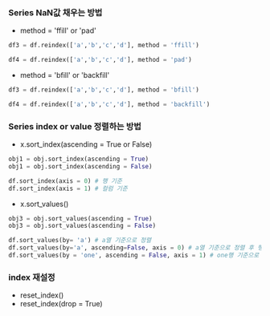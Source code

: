 ### Series NaN값 채우는 방법 
* method = 'ffill' or 'pad' 
 ```python
df3 = df.reindex(['a','b','c','d'], method = 'ffill')

df4 = df.reindex(['a','b','c','d'], method = 'pad')
```
* method = 'bfill' or 'backfill' 

```python
df3 = df.reindex(['a','b','c','d'], method = 'bfill')

df4 = df.reindex(['a','b','c','d'], method = 'backfill')
```

### Series index or value 정렬하는 방법 
* x.sort_index(ascending = True or False)
```python
obj1 = obj.sort_index(ascending = True)
obj1 = obj.sort_index(ascending = False)

df.sort_index(axis = 0) # 행 기준  
df.sort_index(axis = 1) # 컬럼 기준 
```

* x.sort_values()
```python
obj3 = obj.sort_values(ascending = True) 
obj3 = obj.sort_values(ascending = False)

df.sort_values(by= 'a') # a열 기준으로 정렬
df.sort_values(by='a', ascending=False, axis = 0) # a열 기준으로 정렬 후 행 정렬 
df.sort_values(by = 'one', ascending = False, axis = 1) # one행 기준으로 정렬 후, 열 정렬 
```

### index 재설정
* reset_index()
* reset_index(drop = True) 
